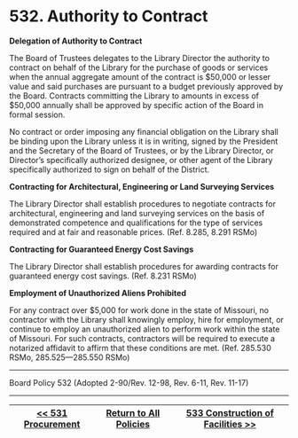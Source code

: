 # 532. Authority to Contract

<strong>Delegation of Authority to Contract</strong>

The Board of Trustees delegates to the Library Director the authority to contract on behalf of the Library for the purchase of goods or services when the annual aggregate amount of the contract is $50,000 or lesser value and said purchases are pursuant to a budget previously approved by the Board. Contracts committing the Library to amounts in excess of $50,000 annually shall be approved by specific action of the Board in formal session.

No contract or order imposing any financial obligation on the Library shall be binding upon the Library unless it is in writing, signed by the President and the Secretary of the Board of Trustees, or by the Library Director, or Director’s specifically authorized designee, or other agent of the Library specifically authorized to sign on behalf of the District.

<strong>Contracting for Architectural, Engineering or Land Surveying Services</strong>

The Library Director shall establish procedures to negotiate contracts for architectural, engineering and land surveying services on the basis of demonstrated competence and qualifications for the type of services required and at fair and reasonable prices. (Ref. 8.285, 8.291 RSMo)

<strong>Contracting for Guaranteed Energy Cost Savings</strong>

The Library Director shall establish procedures for awarding contracts for guaranteed energy cost savings. (Ref. 8.231 RSMo)

<strong>Employment of Unauthorized Aliens Prohibited</strong>

For any contract over \$5,000 for work done in the state of Missouri, no contractor with the Library shall knowingly employ, hire for employment, or continue to employ an unauthorized alien to perform work within the state of Missouri. For such contracts, contractors will be required to execute a notarized affidavit to affirm that these conditions are met. (Ref. 285.530 RSMo, 285.525—285.550 RSMo)

---

Board Policy 532 (Adopted 2-90/Rev. 12-98, Rev. 6-11, Rev. 11-17)

---
[<< 531 Procurement](/policies/500-administration-support/531.md) | [Return to All Policies](/policies/) | [533 Construction of Facilities >>](/policies/500-administration-support/533.md)
--- | --- | ---
